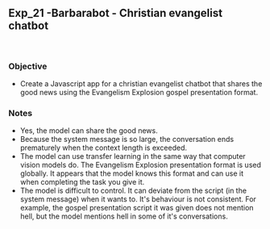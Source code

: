 ## Exp_21 -Barbarabot - Christian evangelist chatbot
<br>

### Objective

- Create a Javascript app for a christian evangelist chatbot that shares the good news using the Evangelism Explosion gospel presentation format.

### Notes
- Yes, the model can share the good news.
- Because the system message is so large, the conversation ends prematurely when the context length is exceeded.
- The model can use transfer learning in the same way that computer vision models do. The Evangelism Explosion presentation format is used globally. It appears that the model knows this format and can use it when completing the task you give it.
- The model is difficult to control. It can deviate from the script (in the system message) when it wants to. It's behaviour is not consistent. For example, the gospel presentation script it was given does not mention hell, but the model mentions hell in some of it's conversations.

<br>
